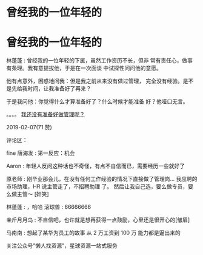 # 曾经我的一位年轻的

# 曾经我的一位年轻的

林蓬蓬 : 曾经我的一位年轻的下属，虽然工作资历不长，但非 常有责任心，做事有条理。我有意提拔他，于是在一次面谈 中试探性问问他的意愿。

他有点意外，困惑地问我：但是我之前从来没有做过管理， 完全没有经验。是不是先给我时间，让我准备好了再来？

于是我问他：你觉得什么才算准备好了？什么时候才能准备 好？他哑口无言。

。。。。 [我还没有准备好做管理呢？](https://articles.zsxq.com/id_dqd78opsqgwg.html)

2019-02-07(71 赞)

评论区：

fine 唐海发 : 第一反应：机会

Aaron : 年轻人反问这种话也不奇怪，有点不自信而已，需要经历一些就好了

原老师 : 刚毕业那会儿，在没有任何工作经验的情况下直接做了管理岗… 我应聘的市场助理，HR 说主管走了，不招聘助理 了。 然后让我自己选，要么做专员，要么做主管～ [奸笑]

林蓬蓬 : ，哈哈 滚球兽 : 66666666

亲斤月月鸟 : 不自信吧，也许就是想再获得一点鼓励，心里还是很开心的[皱眉]

马南南 : 想起了某华为员工的故事 从 2 万工资到 100 万 能力都是逼出来的

关注公众号"懒人找资源"，星球资源一站式服务